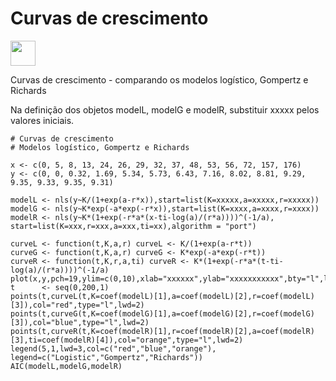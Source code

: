 # Curvas de crescimento

<img src="https://cdn.jsdelivr.net/gh/devicons/devicon/icons/r/r-original.svg" width="40" height="40"/>

Curvas de crescimento - comparando os modelos logístico, Gompertz e Richards

Na definição dos objetos modelL, modelG e modelR, substituir xxxxx pelos valores iniciais.

```
# Curvas de crescimento
# Modelos logístico, Gompertz e Richards

x <- c(0, 5, 8, 13, 24, 26, 29, 32, 37, 48, 53, 56, 72, 157, 176)
y <- c(0, 0, 0.32, 1.69, 5.34, 5.73, 6.43, 7.16, 8.02, 8.81, 9.29, 9.35, 9.33, 9.35, 9.31)

modelL <- nls(y~K/(1+exp(a-r*x)),start=list(K=xxxxx,a=xxxxx,r=xxxxx))
modelG <- nls(y~K*exp(-a*exp(-r*x)),start=list(K=xxxx,a=xxxx,r=xxxx))
modelR <- nls(y~K*(1+exp(-r*a*(x-ti-log(a)/(r*a))))^(-1/a), start=list(K=xxx,r=xxx,a=xxx,ti=xx),algorithm = "port")

curveL <- function(t,K,a,r) curveL <- K/(1+exp(a-r*t))
curveG <- function(t,K,a,r) curveG <- K*exp(-a*exp(-r*t))
curveR <- function(t,K,r,a,ti) curveR <- K*(1+exp(-r*a*(t-ti-log(a)/(r*a))))^(-1/a)
plot(x,y,pch=19,ylim=c(0,10),xlab="xxxxxx",ylab="xxxxxxxxxxx",bty="l",las=1)
t      <- seq(0,200,1)
points(t,curveL(t,K=coef(modelL)[1],a=coef(modelL)[2],r=coef(modelL)[3]),col="red",type="l",lwd=2)
points(t,curveG(t,K=coef(modelG)[1],a=coef(modelG)[2],r=coef(modelG)[3]),col="blue",type="l",lwd=2)
points(t,curveR(t,K=coef(modelR)[1],r=coef(modelR)[2],a=coef(modelR)[3],ti=coef(modelR)[4]),col="orange",type="l",lwd=2)
legend(5,1,lwd=3,col=c("red","blue","orange"), legend=c("Logistic","Gompertz","Richards"))
AIC(modelL,modelG,modelR)
```

